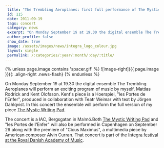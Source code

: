 ```yaml
---
 title: "The Trembling Aeroplanes: first full performance of The Mystic W"
 id: 115
 date: 2011-09-19
 tags: concert
 category: news
 excerpt: "On Monday September 19 at 19.30 the digital ensemble The Trembling Aeroplanes will perform an exciting program of music by myself, Mattias Rodrick and Kent Olofsson. Kent's piece is a Hoerspiel, 'les ..."
 author_profile: false
 show_date: true
 image: /assets/images/news/integra_logo_colour.jpg
 layout: single
 permalink: /:categories/:year/:month/:day/:title/
---
```

{% unless page.image contains 'spacer.gif' %}
   ![image-right]({{ page.image }}){: .align-right .news-flash}
{% endunless %}

On Monday September 19 at 19.30 the digital ensemble The Trembling Aeroplanes will perform an exciting program of music by myself, Mattias Rodrick and Kent Olofsson. Kent's piece is a Hoerspiel, "les Portes de l'Enfer", produced in collaboration with Teatr Weimar with text by Jörgen Dahlqvist. In this concert the ensemble will perform the full version of my piece <a href="http://www.henrikfrisk.com/index.jsp?metaId=music&id=comp&field=id&query=12&show=1#12">The Mystic Writing Pad</a>.



 The concert is a IAC, Bergsgatan in Malmö.Both <a href="http://www.henrikfrisk.com/index.jsp?metaId=music&id=comp&field=id&query=12&show=1#12">The Mystic Writing Pad</a> and "les Portes de l'Enfer" will also be performed in Copenhagen on September 29 along with the premiere of "Cicus Maximus", a multimedia piece by American composer Alvin Curran. That concert is part of the <a href="http://www.integralive.org">Integra festival at the <a href="www.dkdm.dk">Royal Danish Academy of Music</a>.

